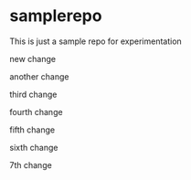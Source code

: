 # samplerepo
This is just a sample repo for experimentation

new change

another change

third change

fourth change

fifth change

sixth change

7th change
